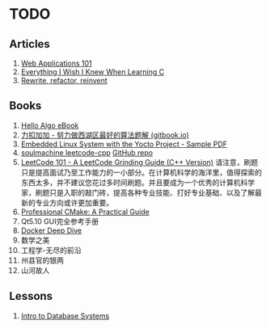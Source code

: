 # TODO

## Articles

1. [Web Applications 101](https://www.robinwieruch.de/web-applications/)
2. [Everything I Wish I Knew When Learning C](https://tmewett.com/c-tips/)
3. [Rewrite, refactor, reinvent](https://herbcaudill.com/words/20190219-rewrite-refactor-reinvent)

## Books

1. [Hello Algo eBook](https://www.hello-algo.com/chapter_hello_algo/)
2. [力扣加加 - 努力做西湖区最好的算法题解 (gitbook.io)](https://leetcode-solution-leetcode-pp.gitbook.io/leetcode-solution/thinkings/run-length-encode-and-huffman-encode)
3. [Embedded Linux System with the Yocto Project - Sample PDF](https://ptgmedia.pearsoncmg.com/images/9780133443240/samplepages/9780133443240.pdf)
4. [soulmachine leetcode-cpp](https://github.com/soulmachine/leetcode/raw/master/C%2B%2B/leetcode-cpp.pdf)
   [GitHub repo](https://github.com/soulmachine/leetcode)
5. [LeetCode 101 - A LeetCode Grinding Guide (C++ Version)](https://github.com/changgyhub/leetcode_101/blob/master/LeetCode%20101%20-%20A%20Grinding%20Guide.pdf)
   请注意，刷题只是提高面试乃至工作能力的一小部分。在计算机科学的海洋里，值得探索的东西太多，并不建议您花过多时间刷题。并且要成为一个优秀的计算机科学家，刷题只是入职的敲门砖，提高各种专业技能、打好专业基础、以及了解最新的专业方向或许更加重要。
7. [Professional CMake: A Practical Guide](https://crascit.com)
8. Qt5.10 GUI完全参考手册
9. [Docker Deep Dive](https://leanpub.com/dockerdeepdive)
10. 数学之美
11. 工程学-无尽的前沿
12. 州县官的银两
13. 山河故人

## Lessons

1. [Intro to Database Systems](https://15445.courses.cs.cmu.edu/fall2025/)
